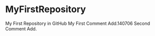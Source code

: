MyFirstRepository
=================

My First Repository in GitHub
My First Comment Add.140706
Second Comment Add.
